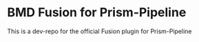 # BMD Fusion for Prism-Pipeline
This is a dev-repo for the official Fusion plugin for Prism-Pipeline
